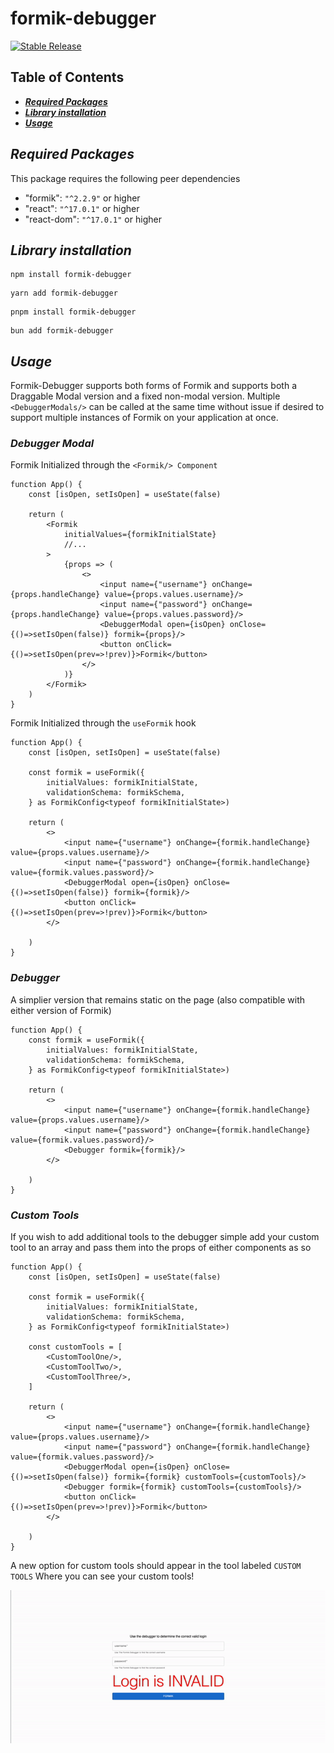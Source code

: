 # formik-debugger

[![Stable Release](https://img.shields.io/npm/v/formik-debugger)](https://www.npmjs.com/package/formik-debugger)

## Table of Contents

- [**_Required Packages_**](#Required_Packages)
- [**_Library installation_**](#Library-installation)
- [**_Usage_**](#Usage)


## **_Required Packages_**

This package requires the following peer dependencies
- "formik": `"^2.2.9"` or higher
- "react": `"^17.0.1"` or higher
- "react-dom": `"^17.0.1"` or higher


## **_Library installation_**

```shell
npm install formik-debugger
```

```shell
yarn add formik-debugger
```

```shell
pnpm install formik-debugger
```

```shell
bun add formik-debugger
```

## **_Usage_**

Formik-Debugger supports both forms of Formik and supports both a Draggable Modal version and a fixed non-modal version. Multiple `<DebuggerModals/>` can be called at the same time without issue if desired to support multiple instances of Formik on your application at once.   

### **_Debugger Modal_**

Formik Initialized through the `<Formik/> Component`
```tsx
function App() {
    const [isOpen, setIsOpen] = useState(false)

    return (
        <Formik 
            initialValues={formikInitialState} 
            //...
        >
            {props => (
                <>
                    <input name={"username"} onChange={props.handleChange} value={props.values.username}/>
                    <input name={"password"} onChange={props.handleChange} value={props.values.password}/>
                    <DebuggerModal open={isOpen} onClose={()=>setIsOpen(false)} formik={props}/>
                    <button onClick={()=>setIsOpen(prev=>!prev)}>Formik</button>
                </>
            )}
        </Formik>
    )
}
```

Formik Initialized through the `useFormik` hook

```tsx
function App() {
    const [isOpen, setIsOpen] = useState(false)

    const formik = useFormik({
        initialValues: formikInitialState,
        validationSchema: formikSchema,
    } as FormikConfig<typeof formikInitialState>)
    
    return (
        <>
            <input name={"username"} onChange={formik.handleChange} value={props.values.username}/>
            <input name={"password"} onChange={formik.handleChange} value={formik.values.password}/>
            <DebuggerModal open={isOpen} onClose={()=>setIsOpen(false)} formik={formik}/>
            <button onClick={()=>setIsOpen(prev=>!prev)}>Formik</button>
        </>
           
    )
}
```

### **_Debugger_**
A simplier version that remains static on the page (also compatible with either version of Formik)
```tsx
function App() {
    const formik = useFormik({
        initialValues: formikInitialState,
        validationSchema: formikSchema,
    } as FormikConfig<typeof formikInitialState>)

    return (
        <>
            <input name={"username"} onChange={formik.handleChange} value={props.values.username}/>
            <input name={"password"} onChange={formik.handleChange} value={formik.values.password}/>
            <Debugger formik={formik}/>
        </>

    )
}
```

### **_Custom Tools_**
If you wish to add additional tools to the debugger simple add your custom tool to an array and pass them into the props of either components as so
```tsx
function App() {
    const [isOpen, setIsOpen] = useState(false)

    const formik = useFormik({
        initialValues: formikInitialState,
        validationSchema: formikSchema,
    } as FormikConfig<typeof formikInitialState>)
    
    const customTools = [
        <CustomToolOne/>,
        <CustomToolTwo/>,
        <CustomToolThree/>,
    ]
    
    return (
        <>
            <input name={"username"} onChange={formik.handleChange} value={props.values.username}/>
            <input name={"password"} onChange={formik.handleChange} value={formik.values.password}/>
            <DebuggerModal open={isOpen} onClose={()=>setIsOpen(false)} formik={formik} customTools={customTools}/>
            <Debugger formik={formik} customTools={customTools}/>
            <button onClick={()=>setIsOpen(prev=>!prev)}>Formik</button>
        </>
           
    )
}
```

A new option for custom tools should appear in the tool labeled `CUSTOM TOOLS` Where you can see your custom tools!


![img.png](img.png)
